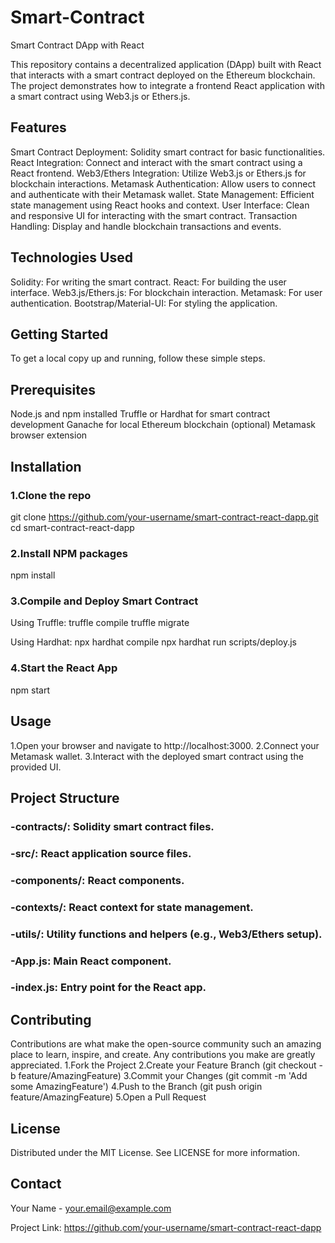 # Smart-Contract
Smart Contract DApp with React

This repository contains a decentralized application (DApp) built with React that interacts with a smart contract deployed on the Ethereum blockchain. The project demonstrates how to integrate a frontend React application with a smart contract using Web3.js or Ethers.js.

## Features
Smart Contract Deployment: Solidity smart contract for basic functionalities.
React Integration: Connect and interact with the smart contract using a React frontend.
Web3/Ethers Integration: Utilize Web3.js or Ethers.js for blockchain interactions.
Metamask Authentication: Allow users to connect and authenticate with their Metamask wallet.
State Management: Efficient state management using React hooks and context.
User Interface: Clean and responsive UI for interacting with the smart contract.
Transaction Handling: Display and handle blockchain transactions and events.

## Technologies Used
Solidity: For writing the smart contract.
React: For building the user interface.
Web3.js/Ethers.js: For blockchain interaction.
Metamask: For user authentication.
Bootstrap/Material-UI: For styling the application.

## Getting Started
To get a local copy up and running, follow these simple steps.

## Prerequisites
Node.js and npm installed
Truffle or Hardhat for smart contract development
Ganache for local Ethereum blockchain (optional)
Metamask browser extension

## Installation
### 1.Clone the repo
git clone https://github.com/your-username/smart-contract-react-dapp.git
cd smart-contract-react-dapp

### 2.Install NPM packages
npm install

### 3.Compile and Deploy Smart Contract
Using Truffle:
truffle compile
truffle migrate

Using Hardhat:
npx hardhat compile
npx hardhat run scripts/deploy.js

### 4.Start the React App
npm start


## Usage
1.Open your browser and navigate to http://localhost:3000.
2.Connect your Metamask wallet.
3.Interact with the deployed smart contract using the provided UI.

## Project Structure
### -contracts/: Solidity smart contract files.
### -src/: React application source files.
  ### -components/: React components.
  ### -contexts/: React context for state management.
  ### -utils/: Utility functions and helpers (e.g., Web3/Ethers setup).
  ### -App.js: Main React component.
  ### -index.js: Entry point for the React app.

## Contributing
Contributions are what make the open-source community such an amazing place to learn, inspire, and create. Any contributions you make are greatly appreciated.
1.Fork the Project
2.Create your Feature Branch (git checkout -b feature/AmazingFeature)
3.Commit your Changes (git commit -m 'Add some AmazingFeature')
4.Push to the Branch (git push origin feature/AmazingFeature)
5.Open a Pull Request

## License
Distributed under the MIT License. See LICENSE for more information.

## Contact
Your Name - your.email@example.com

Project Link: https://github.com/your-username/smart-contract-react-dapp

